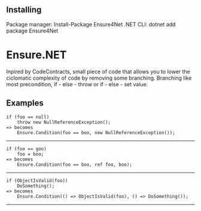 ## Installing
Package manager: Install-Package Ensure4Net 
.NET CLI: dotnet add package Ensure4Net

# Ensure.NET
Inpired by CodeContracts, small piece of code that allows you to lower the ciclomatic complexity of code by removing some branching.
Branching like most precondition, if - else - throw or if - else - set value.

## Examples
```
if (foo == null)
    throw new NullReferenceException();
=> becomes
	Ensure.Condition(foo == boo, new NullReferenceException());
```
--------------------------------------------------------------------------------------------------------------------------------
```
if (foo == goo)
    foo = boo;
=> becomes
    Ensure.Condition(foo == boo, ref foo, boo);
```
--------------------------------------------------------------------------------------------------------------------------------
```
if (ObjectIsValid(foo))
    DoSomething();
=> becomes
    Ensure.Condition(() => ObjectIsValid(foo), () => DoSomething());
```
---------------------------------------------------------------------------------------------------------------------------------
